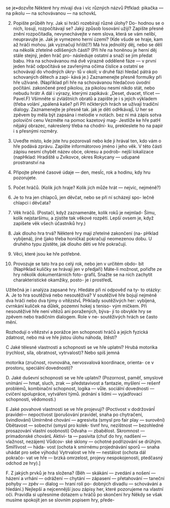 
se je•dozvĺte Některé hry mívají dva i víc různých názvů Ptfklad:
pikačka
— na pikolu — na schovávanou — na schovkL

2. Popište průběh hry. Jak si hráči rozebírají různé úlohy? Do-
hodnou se o nich, losují, rozpočítávají se? Jaký způsob losování
užijí? Zapište přesné znění rozpočitadla, nevynechávejte v nem
slova, která se vám nelíbí, neupravujte je.
Jak je vymezeno herní území? (Kde všude se hraje, kam až hráči
mohou. jak vyznačují hŕištč?)
Má hra jednolitý děj, nebo se dělí na několik zřetelné odlišených
částí? (Při hře na honěnou je herní děj stále stejný, jeden hráč pro-
následuje ostatní a snaží se jim předat babu. Hra na schovávanou
má dvě výrazně oddělené fáze — v první jeden hráč odpočítává se
zavřenýma očima číslice a ostatní se schovávají do vhodných úkry-
tů v okolí; v druhé fázi hledač pátrá po schovaných dětech a zapi-
kává je.)
Zaznamenejte přesně formulky při hře užívané. (Například při
hře na schovávanou hledačovo úvodní počítání. zakončené
pred pikolou, za pikolou nesmí nikdo stát, nebo nebudu hrátr
A dál i výrazy, kterými zapikává: „Deset, dvacet, třicet — Pavel.F)
Všimněte si zvláštních obratů a zapište je i s jejich výkladem
(třeba volání „spálená kaše? při
Při nčkterých hrách se užívají tradiční dialogy. Zaznamenejte je
přesně tak. jak je děti odHkávajĹ
U her se zpěvem by měla být zapsána i melodie v notách. bez ní
má zápis sotva poloviční cenu Vezměte na pomoc kazetový mag-
Jestliže ke hře patH nějaký obrazec, nakreslený třeba na chodní-
ku, prekleslete ho na papír i s přesnými rozměry.
3. Uveďte místo, kde jste hru pozorovali nebo kde ji hrával ten,
kdo vám o hře podává zprávu. Zapište informátorovo jméno i jeho
věk.
V této části zápisu nesmí chybět název obce, okresu a podrob-
nejší lokalizace (napHklad: Hradiště u Zvíkovce, okres Rokycany
— udupané prostranství na

4. Připojte přesné časové údaje — den, mesĺc, rok a hodinu, kdy
hru pozorujete.
5. Počet hráčů. (Kolik jich hraje? Kolik jich může hrát — nejvíc,
nejméně?)
6. Je to hra jen chlapců, jen děvčat, nebo se při ní scházejí spo-
lečně chlapci i děvčata?
7. Věk hráčů. (Postačí, když zaznamenáte, kolik roků je nejmlad-
Šímu, kolik nejstaršímu, a zjistíte tak věkové rozpětí. Lepší ovsem
je, když zapíšete věk všech účastníků hry.)
8. Jak dlouho hra trvá? Některé hry mají zřetelné zakončení (na-
pHklad vybíjená), jiné (jako třeba honička) pokračují neomezenou
dobu. U druhého typu zjistěte, jak dlouho děti ve hře pokračují.
9. Věci, které jsou ke hře potřebné.
10. Provozuje se tato hra po celý rok, nebo jen v určitém obdo-
bít (NapHklad kuličky se hrávají jen v předjaří)
Máte-li možnost, pořiďte ze hry několik dokumentárních foto-
grafiL Snažte se na nich zachytit charakteristické okamžiky, posto-
je i prostředL

Užitečná je i analýza zapsané hry. Hledáte při ní odpověď na ty-
to otázky:
A. Je to hra soutěživá nebo nesoutěživá? V soutěživé hře bojují
nejméně dva hráči nebo dva týmy o vítězstvĹ PHkIady soutěživých
her: vybíjená, cvrnkání kuliček na důlek, pozemní hokej s teniso-
vým míčkem. Při nesoutěživé hře není vítězů ani poražených, býva-
jí to obvykle hry se zpěvem nebo tradičním dialogem. Role v ne-
soutěživých hrách se často mění.

Rozhodují o vítězství a porážce jen schopnosti hráčů a jejich
fyzická zdatnost, nebo má ve hře jistou úlohu náhoda, štěstí?

C Jaké tělesné vlastnosti a schopnosti se ve hře uplatní? Hrubá
motorika (rychlost, síla, obratnost, vytrvalost)? Nebo spíš jemná

motorika (zručnost, rovnováha, nervosvalová koordinace, orienta-
ce v prostoru, speciální dovednosti)?

D. Jaké duševní schopnosti se ve hře uplatní? (Pozornost, paměť,
smyslové vnímání — hmat, sluch, zrak — představivost a fantazie,
myšlení — rešenf problémů, kombinační schopnost, logika — vůle.
sociální dovednosti — cvičení spolupráce, vytváření týmů. jednání
s lidmi — vyjadřovací schopnosti, vědomosti.)

E Jaké povahové vlastnosti se ve hře projevují? (Poctivost v dodržovánĺ pravidel— nepoctivost (porušování pravidel, snaha po chytračení, švindlování) Umírněné chování — agresivita (smysl pro fair play — surovění) Obětavost — sobectví (smysl pro kolek-
tivnf hru, nezištnost — bezohledné prosazování vlastní osobnosti)
Odvaha — zbabělost. Skromnost — primadonské chovánL Aktivi-
ta — pasivita (chuť do hry, nadšení — vlažnost, nezájem) Vůdcov-
ské sklony — ochotné podřizování se drühým. Smířlivost — háda-
vost (ochota k smírnému projednávání sporů — snaha uhádat pro
sebe výhodu) Vytrvalost ve hře — nestálost (ochota dál pokračo-
vat ve hře — brzká omrzelost, projevy nespokojenosti, ptedčasný
odchod ze hry).]

F. Z jakých prvků je hra složena? (Běh — skákání — zvedání
a nošení — házení a vrhání — odrážení — chytání — zápasení —
přetahování — taneční pohyby — zpěv — dialog — hraní rolí po-
dobných divadlu — schovávání a hledání.)
Nejlepší a nejcennější jsou zápisy her, které pozorujeme na
vlastní oči. Pravidla si upřesníme dotazem u hráčů po skončení hry
Někdy se však musíme spokojit jen se slovním popisem hry, přede-

